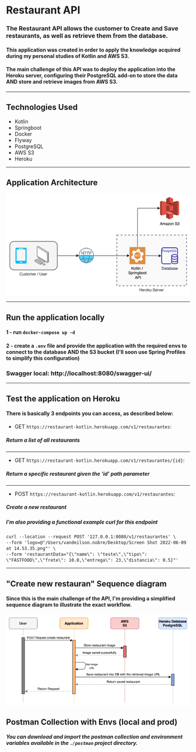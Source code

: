# Restaurant API
### The Restaurant API allows the customer to Create and Save restaurants, as well as retrieve them from the database.
#### This application was created in order to apply the knowledge acquired during my personal studies of Kotlin and AWS S3.
#### The main challenge of this API was to deploy the application into the Heroku server, configuring their PostgreSQL add-on to store the data AND store and retrieve images from AWS S3.   
<hr>

## Technologies Used
- Kotlin
- Springboot
- Docker
- Flyway
- PostgreSQL
- AWS S3
- Heroku
<hr>

## Application Architecture
![](./docimages/arch.png)
<hr>

## Run the application locally
#### 1 - run ```docker-compose up -d```
#### 2 - create a ````.env```` file and provide the application with the required envs to connect to the database AND the S3 bucket (I'll soon use Spring Profiles to simplify this configuration)
### Swagger local: http://localhost:8080/swagger-ui/
<hr>

## Test the application on Heroku
#### There is basically 3 endpoints you can access, as described below:
- GET ````https://restaurant-kotlin.herokuapp.com/v1/restaurantes````:
##### Return a list of all restaurants
<hr>

- GET ````https://restaurant-kotlin.herokuapp.com/v1/restaurantes/{id}````:
##### Return a specific restaurant given the 'id' path parameter
<hr>

- POST ````https://restaurant-kotlin.herokuapp.com/v1/restaurantes````:
##### Create a new restaurant
##### I'm also providing a functional example curl for this endpoint
````` curl
curl --location --request POST '127.0.0.1:8080/v1/restaurantes' \
--form 'logo=@"/Users/vandeilson.nobre/Desktop/Screen Shot 2022-06-09 at 14.53.35.png"' \
--form 'restaurantData="{\"name\": \"teste\",\"tipo\": \"FASTFOOD\",\"frete\": 10.0,\"entrega\": 23,\"distancia\": 0.5}"'
`````
<hr>

## "Create new restauran" Sequence diagram
#### Since this is the main challenge of the API, I'm providing a simplified sequence diagram to illustrate the exact workflow.
![](./docimages/sequence.png)

## Postman Collection with Envs (local and prod)
##### You can download and import the postman collection and environment variables available in the `````./postman````` project directory.
